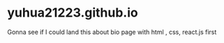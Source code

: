 # yuhua21223.github.io

Gonna see if I could land this about bio page with html , css, react.js first
